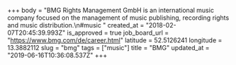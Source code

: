 +++
body = "BMG Rights Management GmbH is an international music company focused on the management of music publishing, recording rights and music distribution.\n#music "
created_at = "2018-02-07T20:45:39.993Z"
is_approved = true
job_board_url = "https://www.bmg.com/de/career.html"
latitude = 52.5126241
longitude = 13.3882112
slug = "bmg"
tags = ["music"]
title = "BMG"
updated_at = "2019-06-16T10:36:08.537Z"
+++
